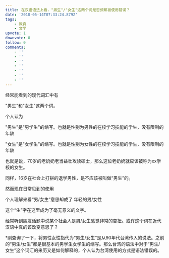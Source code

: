 ```yaml
---
title: 在汉语语法上看，"男生"/"女生"这两个词是否频繁被使用错误？
date: '2018-05-14T07:33:24.879Z'
tags:
    - 教育
    - 文学
upvote: 1
downvote: 0
follow: 0
comments:
    - ''
    - ''
    - ''
    - ''
    - ''
    - ''
    - ''
---
```


经常能看到的现代词汇中有

"男生"和"女生"这两个词。

个人认为

"男生"是"男学生"的缩写。也就是性别为男性的在校学习技能的学生，没有限制的年龄

"女生"是"女学生"的缩写。也就是性别为女性的在校学习技能的学生，没有限制的年龄

也就是说，70岁的老奶奶老当益壮攻读硕士，那么这位老奶奶就应该被称为xx学校的女生。

同样，16岁在社会上打拼的退学男性，是不应该被叫做“男生”的。  

  

然而现在日常见到的使用

个人理解来看“男/女生”意思却成了 年轻的男/女性

这个“生”字在这里成为了毫无意义的文字。

  

经常听到朋友话题中说某个社会人是男/女生感觉非常的变扭。或许这个词在近代汉语中真的该改变意思了？

\*刚查询了一下，将男性女性指代为“男生/女生”是从90年代台湾传入的说法。之前的“男生/女生”都是很基本的男学生女学生的缩写。那么台湾的语法中对于“男生/女生”这个词汇的来历又是如何解释的，个人认为台湾使用的方式是语法错误的。
